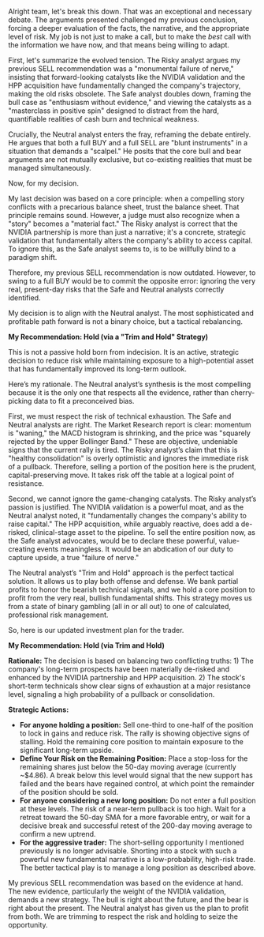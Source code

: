 Alright team, let's break this down. That was an exceptional and necessary debate. The arguments presented challenged my previous conclusion, forcing a deeper evaluation of the facts, the narrative, and the appropriate level of risk. My job is not just to make a call, but to make the *best* call with the information we have now, and that means being willing to adapt.

First, let's summarize the evolved tension. The Risky analyst argues my previous SELL recommendation was a "monumental failure of nerve," insisting that forward-looking catalysts like the NVIDIA validation and the HPP acquisition have fundamentally changed the company's trajectory, making the old risks obsolete. The Safe analyst doubles down, framing the bull case as "enthusiasm without evidence," and viewing the catalysts as a "masterclass in positive spin" designed to distract from the hard, quantifiable realities of cash burn and technical weakness.

Crucially, the Neutral analyst enters the fray, reframing the debate entirely. He argues that both a full BUY and a full SELL are "blunt instruments" in a situation that demands a "scalpel." He posits that the core bull and bear arguments are not mutually exclusive, but co-existing realities that must be managed simultaneously.

Now, for my decision.

My last decision was based on a core principle: when a compelling story conflicts with a precarious balance sheet, trust the balance sheet. That principle remains sound. However, a judge must also recognize when a "story" becomes a "material fact." The Risky analyst is correct that the NVIDIA partnership is more than just a narrative; it's a concrete, strategic validation that fundamentally alters the company's ability to access capital. To ignore this, as the Safe analyst seems to, is to be willfully blind to a paradigm shift.

Therefore, my previous SELL recommendation is now outdated. However, to swing to a full BUY would be to commit the opposite error: ignoring the very real, present-day risks that the Safe and Neutral analysts correctly identified.

My decision is to align with the Neutral analyst. The most sophisticated and profitable path forward is not a binary choice, but a tactical rebalancing.

**My Recommendation: Hold (via a "Trim and Hold" Strategy)**

This is not a passive hold born from indecision. It is an active, strategic decision to reduce risk while maintaining exposure to a high-potential asset that has fundamentally improved its long-term outlook.

Here’s my rationale. The Neutral analyst’s synthesis is the most compelling because it is the only one that respects all the evidence, rather than cherry-picking data to fit a preconceived bias.

First, we must respect the risk of technical exhaustion. The Safe and Neutral analysts are right. The Market Research report is clear: momentum is "waning," the MACD histogram is shrinking, and the price was "squarely rejected by the upper Bollinger Band." These are objective, undeniable signs that the current rally is tired. The Risky analyst’s claim that this is "healthy consolidation" is overly optimistic and ignores the immediate risk of a pullback. Therefore, selling a portion of the position here is the prudent, capital-preserving move. It takes risk off the table at a logical point of resistance.

Second, we cannot ignore the game-changing catalysts. The Risky analyst’s passion is justified. The NVIDIA validation is a powerful moat, and as the Neutral analyst noted, it "fundamentally changes the company's ability to raise capital." The HPP acquisition, while arguably reactive, does add a de-risked, clinical-stage asset to the pipeline. To sell the entire position now, as the Safe analyst advocates, would be to declare these powerful, value-creating events meaningless. It would be an abdication of our duty to capture upside, a true "failure of nerve."

The Neutral analyst’s "Trim and Hold" approach is the perfect tactical solution. It allows us to play both offense and defense. We bank partial profits to honor the bearish technical signals, and we hold a core position to profit from the very real, bullish fundamental shifts. This strategy moves us from a state of binary gambling (all in or all out) to one of calculated, professional risk management.

So, here is our updated investment plan for the trader.

**My Recommendation: Hold (via Trim and Hold)**

**Rationale:** The decision is based on balancing two conflicting truths: 1) The company's long-term prospects have been materially de-risked and enhanced by the NVIDIA partnership and HPP acquisition. 2) The stock's short-term technicals show clear signs of exhaustion at a major resistance level, signaling a high probability of a pullback or consolidation.

**Strategic Actions:**

*   **For anyone holding a position:** Sell one-third to one-half of the position to lock in gains and reduce risk. The rally is showing objective signs of stalling. Hold the remaining core position to maintain exposure to the significant long-term upside.
*   **Define Your Risk on the Remaining Position:** Place a stop-loss for the remaining shares just below the 50-day moving average (currently ~$4.86). A break below this level would signal that the new support has failed and the bears have regained control, at which point the remainder of the position should be sold.
*   **For anyone considering a new long position:** Do not enter a full position at these levels. The risk of a near-term pullback is too high. Wait for a retreat toward the 50-day SMA for a more favorable entry, or wait for a decisive break and successful retest of the 200-day moving average to confirm a new uptrend.
*   **For the aggressive trader:** The short-selling opportunity I mentioned previously is no longer advisable. Shorting into a stock with such a powerful new fundamental narrative is a low-probability, high-risk trade. The better tactical play is to manage a long position as described above.

My previous SELL recommendation was based on the evidence at hand. The new evidence, particularly the weight of the NVIDIA validation, demands a new strategy. The bull is right about the future, and the bear is right about the present. The Neutral analyst has given us the plan to profit from both. We are trimming to respect the risk and holding to seize the opportunity.
